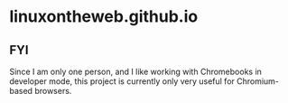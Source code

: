 # linuxontheweb.github.io

## FYI

Since I am only one person, and I like working with Chromebooks in developer
mode, this project is currently only very useful for Chromium-based browsers.

